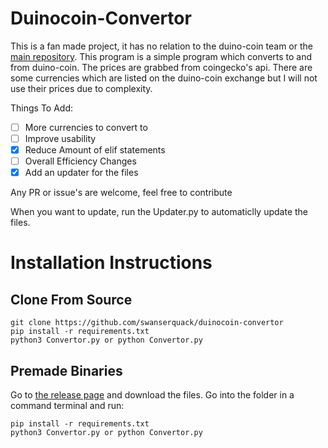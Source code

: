 # Duinocoin-Convertor

This is a fan made project, it has no relation to the duino-coin team or the [main repository](https://github.com/revoxhere/duino-coin). This program is a simple program which converts to and from duino-coin. The prices are grabbed from coingecko's api. There are some currencies which are listed on the duino-coin exchange but I will not use their prices due to complexity.

Things To Add:
* [ ] More currencies to convert to
* [ ] Improve usability
* [x] Reduce Amount of elif statements
* [ ] Overall Efficiency Changes
* [x] Add an updater for the files

Any PR or issue's are welcome, feel free to contribute

When you want to update, run the Updater.py to automaticlly update the files.

# Installation Instructions

## Clone From Source

```
git clone https://github.com/swanserquack/duinocoin-convertor
pip install -r requirements.txt
python3 Convertor.py or python Convertor.py
```

## Premade Binaries
Go to [the release page](https://github.com/swanserquack/duinocoin-convertor/releases) and download the files.
Go into the folder in a command terminal and run:
```
pip install -r requirements.txt
python3 Convertor.py or python Convertor.py
```
